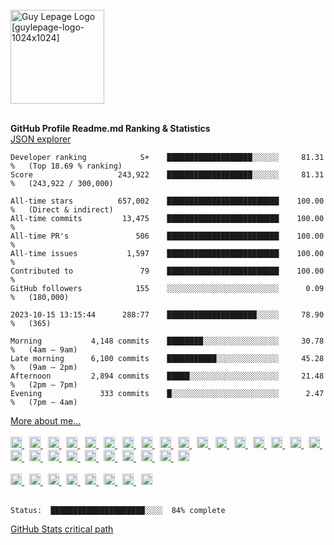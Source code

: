 <br />
<div align="left">
  <a href="https://guylepage.com">
    <picture>
      <source 
        media="(prefers-color-scheme: dark)" 
        srcset="https://user-images.githubusercontent.com/1711854/227265277-3e002be4-faef-4f63-8508-c4f67daccee4.png" width="150" 
        alt="Guy Lepage Logo [guylepage-logo-rev-1024x1024]">
      <img src="https://user-images.githubusercontent.com/1711854/228915760-dc8b1adc-bd36-4863-8acc-56db046e73b1.png" width="150" 
      alt="Guy Lepage Logo [guylepage-logo-1024x1024]">
    </picture>
  </a>
</div>
<br />

**GitHub Profile Readme.md Ranking & Statistics** <br />
[JSON explorer](https://guylepage3.vercel.app/)

```text
Developer ranking            S+    ███████████████████░░░░░░     81.31 %   (Top 18.69 % ranking)
Score                   243,922    ███████████████████░░░░░░     81.31 %   (243,922 / 300,000)

All-time stars          657,002    █████████████████████████    100.00 %   (Direct & indirect)
All-time commits         13,475    █████████████████████████    100.00 %
All-time PR's               506    █████████████████████████    100.00 %
All-time issues           1,597    █████████████████████████    100.00 %
Contributed to               79    █████████████████████████    100.00 %
GitHub followers            155    ░░░░░░░░░░░░░░░░░░░░░░░░░      0.09 %   (180,000)

2023-10-15 13:15:44      288:77    ████████████████████░░░░░     78.90 %   (365)

Morning           4,148 commits    ████████░░░░░░░░░░░░░░░░░     30.78 %   (4am – 9am)
Late morning      6,100 commits    ███████████░░░░░░░░░░░░░░     45.28 %   (9am – 2pm)
Afternoon         2,894 commits    █████░░░░░░░░░░░░░░░░░░░░     21.48 %   (2pm – 7pm)
Evening             333 commits    █░░░░░░░░░░░░░░░░░░░░░░░░      2.47 %   (7pm – 4am)
```

<div align="left">
  <a href="https://github.com/guylepage3/guylepage3/blob/main/info.json" 
  target="_blank">More about me...</a>
</div>
<br/>
<div align="left">
  <a href="https://www.figma.com/" target="_blank">
    <picture>
      <source 
        media="(prefers-color-scheme: dark)" 
        srcset="https://ico.vercel.app/figma/ffffff"  width="18px">
      <img src="https://ico.vercel.app/figma/000000"  width="18px">
    </picture>
  </a>
  &nbsp;
  <a href="https://www.adobe.com/products/indesign.html" target="_blank">
    <picture>
      <source 
        media="(prefers-color-scheme: dark)" 
        srcset="https://ico.vercel.app/adobeindesign/ffffff"  width="18px">
      <img src="https://ico.vercel.app/adobeindesign/000000"  width="18px">
    </picture>
  </a>
  &nbsp;
  <a href="https://www.adobe.com/products/illustrator.html" target="_blank">
    <picture>
      <source 
        media="(prefers-color-scheme: dark)" 
        srcset="https://ico.vercel.app/adobeillustrator/ffffff"  width="18px">
      <img src="https://ico.vercel.app/adobeillustrator/000000"  width="18px">
    </picture>
  </a>
  &nbsp;
  <a href="https://www.adobe.com/products/photoshop.html" target="_blank">
    <picture>
      <source 
        media="(prefers-color-scheme: dark)" 
        srcset="https://ico.vercel.app/adobephotoshop/ffffff"  width="18px">
      <img src="https://ico.vercel.app/adobephotoshop/000000"  width="18px">
    </picture>
  </a>
  &nbsp;
  <a href="https://www.autodesk.com/" target="_blank">
    <picture>
      <source 
        media="(prefers-color-scheme: dark)" 
        srcset="https://ico.vercel.app/autodesk/ffffff"  width="18px">
      <img src="https://ico.vercel.app/autodesk/000000"  width="18px">
    </picture>
  </a>
  &nbsp;
  <a href="https://apple.com/" target="_blank">
    <picture>
      <source 
        media="(prefers-color-scheme: dark)" 
        srcset="https://ico.vercel.app/apple/ffffff"  width="18px">
      <img src="https://ico.vercel.app/apple/000000"  width="18px">
    </picture>
  </a>
  &nbsp;
  <a href="https://developer.mozilla.org/en-US/docs/Learn/Getting_started_with_the_web/JavaScript_basics" target="_blank">
    <picture>
      <source 
        media="(prefers-color-scheme: dark)" 
        srcset="https://ico.vercel.app/javascript/ffffff" width="18px">
      <img src="https://ico.vercel.app/javascript/000000" width="18px">
    </picture>
  </a>
  &nbsp;
  <a href="https://www.typescriptlang.org/" target="_blank">
    <picture>
      <source 
        media="(prefers-color-scheme: dark)" 
        srcset="https://ico.vercel.app/typescript/ffffff" width="18px">
      <img src="https://ico.vercel.app/typescript/000000" width="18px">
    </picture>
  </a>
  &nbsp;
  <a href="https://nextjs.org/" target="_blank">
    <picture>
      <source 
        media="(prefers-color-scheme: dark)" 
        srcset="https://ico.vercel.app/nextdotjs/ffffff"  width="18px">
      <img src="https://ico.vercel.app/nextdotjs/000000"  width="18px">
    </picture>
  </a>
  &nbsp;
  <a href="https://react.dev/" target="_blank">
    <picture>
      <source 
        media="(prefers-color-scheme: dark)" 
        srcset="https://ico.vercel.app/react/ffffff"  width="18px">
      <img src="https://ico.vercel.app/react/000000"  width="18px">
    </picture>
  </a>
  &nbsp;
   <a href="https://www.postgresql.org/" target="_blank">
    <picture>
      <source 
        media="(prefers-color-scheme: dark)" 
        srcset="https://ico.vercel.app/postgresql/ffffff"  width="18px">
      <img src="https://ico.vercel.app/postgresql/000000"  width="18px">
    </picture>
  </a>
  &nbsp;
  <a href="https://nodejs.org/" target="_blank">
    <picture>
      <source 
        media="(prefers-color-scheme: dark)" 
        srcset="https://ico.vercel.app/nodedotjs/ffffff"  width="18px">
      <img src="https://ico.vercel.app/nodedotjs/000000"  width="18px">
    </picture>
  </a>
  &nbsp;
  <a href="https://www.supabase.com/" target="_blank">
    <picture>
      <source 
        media="(prefers-color-scheme: dark)" 
        srcset="https://ico.vercel.app/supabase/ffffff"  width="18px">
      <img src="https://ico.vercel.app/supabase/000000"  width="18px">
    </picture>
  </a>
  &nbsp;
  <a href="https://stripe.com/" target="_blank">
    <picture>
      <source 
        media="(prefers-color-scheme: dark)" 
        srcset="https://ico.vercel.app/stripe/ffffff"  width="18px">
      <img src="https://ico.vercel.app/stripe/000000"  width="18px">
    </picture>
  </a>
  &nbsp;
  <a href="https://developer.mozilla.org/en-US/docs/Glossary/HTML5" 
    target="_blank">
    <picture>
      <source 
        media="(prefers-color-scheme: dark)" 
        srcset="https://ico.vercel.app/html5/ffffff"  width="18px">
      <img src="https://ico.vercel.app/html5/000000"  width="18px">
    </picture>
  </a>
  &nbsp;
  <a href="https://github.com/css-modules/css-modules" target="_blank">
    <picture>
      <source 
        media="(prefers-color-scheme: dark)" 
        srcset="https://ico.vercel.app/cssmodules/ffffff"  width="18px">
      <img src="https://ico.vercel.app/cssmodules/000000"  width="18px">
    </picture>
  </a>
  &nbsp;
  <a href="https://postcss.org/" target="_blank">
    <picture>
      <source 
        media="(prefers-color-scheme: dark)" 
        srcset="https://ico.vercel.app/postcss/ffffff"  width="18px">
      <img src="https://ico.vercel.app/postcss/000000"  width="18px">
    </picture>
  </a>
  &nbsp;
  <a href="https://github.com/postcss/autoprefixer" target="_blank">
    <picture>
      <source 
        media="(prefers-color-scheme: dark)" 
        srcset="https://ico.vercel.app/autoprefixer/ffffff"  width="18px">
      <img src="https://ico.vercel.app/autoprefixer/000000"  width="18px">
    </picture>
  </a>
  &nbsp;
  <a href="https://developer.mozilla.org/en-US/docs/Web/CSS" target="_blank">
    <picture>
      <source 
        media="(prefers-color-scheme: dark)" 
        srcset="https://ico.vercel.app/css3/ffffff"  width="18px">
      <img src="https://ico.vercel.app/css3/000000"  width="18px">
    </picture>
  </a>
  &nbsp;
  <a href="https://tailwindcss.com/" target="_blank">
    <picture>
      <source 
        media="(prefers-color-scheme: dark)" 
        srcset="https://ico.vercel.app/tailwindcss/ffffff"  width="18px">
      <img src="https://ico.vercel.app/tailwindcss/000000"  width="18px">
    </picture>
  </a>
  &nbsp;
  <a href="https://www.twilio.com/" target="_blank">
    <picture>
      <source 
        media="(prefers-color-scheme: dark)" 
        srcset="https://ico.vercel.app/twilio/ffffff"  width="18px">
      <img src="https://ico.vercel.app/twilio/000000"  width="18px">
    </picture>
  </a>
  &nbsp;
  <a href="https://vercel.com/" target="_blank">
    <picture>
      <source 
        media="(prefers-color-scheme: dark)" 
        srcset="https://ico.vercel.app/vercel/ffffff"  width="18px">
      <img src="https://ico.vercel.app/vercel/000000"  width="18px">
    </picture>
  </a>
  &nbsp;
  <a href="https://docker.com/" target="_blank">
    <picture>
      <source 
        media="(prefers-color-scheme: dark)" 
        srcset="https://ico.vercel.app/docker/ffffff"  width="18px">
      <img src="https://ico.vercel.app/docker/000000"  width="18px">
    </picture>
  </a>
  &nbsp;
  <a href="https://pnpm.io/" target="_blank">
    <picture>
      <source 
        media="(prefers-color-scheme: dark)" 
        srcset="https://ico.vercel.app/pnpm/ffffff"  width="18px">
      <img src="https://ico.vercel.app/pnpm/000000"  width="18px">
    </picture>
  </a>
  &nbsp;
  <a href="https://git-scm.com/" target="_blank">
    <picture>
      <source 
        media="(prefers-color-scheme: dark)" 
        srcset="https://ico.vercel.app/git/ffffff"  width="18px">
      <img src="https://ico.vercel.app/git/000000"  width="18px">
    </picture>
  </a>
  &nbsp;
  <a href="https://code.visualstudio.com/" target="_blank">
    <picture>
      <source 
        media="(prefers-color-scheme: dark)" 
        srcset="https://ico.vercel.app/visualstudiocode/ffffff"  width="18px">
      <img src="https://ico.vercel.app/visualstudiocode/000000"  width="18px">
    </picture>
  </a>
  &nbsp;
  <a href="https://stackshare.io/guylepage33/guylepage-com" target="_blank">
    <picture>
      <source 
        media="(prefers-color-scheme: dark)" 
        srcset="https://ico.vercel.app/stackshare/ffffff"  width="18px">
      <img src="https://ico.vercel.app/stackshare/000000"  width="18px">
    </picture>
  </a>
</div>
<br/>
<div align="left">
  <a href="https://twitter.com/guylepage3" target="_blank">
    <picture>
      <source 
        media="(prefers-color-scheme: dark)" 
        srcset="https://ico.vercel.app/x/ffffff"  width="18px">
      <img src="https://ico.vercel.app/x/000000"  width="18px">
    </picture>
  </a>
  &nbsp;
  <a href="https://www.linkedin.com/in/guylepage/" target="_blank">
    <picture>
      <source 
        media="(prefers-color-scheme: dark)" 
        srcset="https://ico.vercel.app/linkedin/ffffff"  width="18px">
      <img src="https://ico.vercel.app/linkedin/000000"  width="18px">
    </picture>
  </a>
  &nbsp;
  <a href="https://github.com/guylepage3" target="_blank">
    <picture>
      <source 
        media="(prefers-color-scheme: dark)" 
        srcset="https://ico.vercel.app/github/ffffff"  width="18px">
      <img src="https://ico.vercel.app/github/000000"  width="18px">
    </picture>
  </a>
  &nbsp;
  <a href="https://stackoverflow.com/users/1314487/guy-lepage" target="_blank">
    <picture>
      <source 
        media="(prefers-color-scheme: dark)" 
        srcset="https://ico.vercel.app/stackoverflow/ffffff"  width="18px">
      <img src="https://ico.vercel.app/stackoverflow/000000"  width="18px">
    </picture>
  </a>
  &nbsp;
  <a href="https://www.npmjs.com/~guylepage3" target="_blank">
    <picture>
      <source 
        media="(prefers-color-scheme: dark)" 
        srcset="https://ico.vercel.app/npm/ffffff"  width="18px">
      <img src="https://ico.vercel.app/npm/000000"  width="18px">
    </picture>
  </a>
  &nbsp;
  <a href="https://medium.com/@guylepage3" target="_blank">
    <picture>
      <source 
        media="(prefers-color-scheme: dark)" 
        srcset="https://ico.vercel.app/medium/ffffff"  width="18px">
      <img src="https://ico.vercel.app/medium/000000"  width="18px">
    </picture>
  </a>
  &nbsp;
  <a href="https://bitcoin.clarkmoody.com/dashboard/" target="_blank">
    <picture>
      <source 
        media="(prefers-color-scheme: dark)" 
        srcset="https://ico.vercel.app/bitcoin/ffffff"  width="18px">
      <img src="https://ico.vercel.app/bitcoin/000000"  width="18px">
    </picture>
  </a>
  &nbsp;
  <a href="https://www.buymeacoffee.com/guylepage3" target="_blank">
    <picture>
      <source 
        media="(prefers-color-scheme: dark)" 
        srcset="https://ico.vercel.app/buymeacoffee/ffffff"  width="18px">
      <img src="https://ico.vercel.app/buymeacoffee/000000"  width="18px">
    </picture>
  </a>
</div>
<br />

```text
Status:  █████████████████████░░░░  84% complete
```
[GitHub Stats critical path](https://github.com/guylepage3/guylepage3/issues/1)
